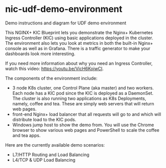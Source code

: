 # nic-udf-demo-environment

Demo instructions and diagram for UDF demo environment

This NGINX+ KIC Blueprint lets you demonstrate the Nginx+ Kubernetes Ingress Controller (KIC) using basic applications deployed in the cluster.  The environment also lets you look at metrics in both the built-in Nginx+ console as well as in Grafana.  There is a traffic generator to make your dashboards look more interesting.

If you need more information about why you need an Ingress Controller, watch this video:  https://youtu.be/VicH6KojwCI.

The components of the environment include:

- 3 node K8s cluster, one Control Plane (aka master) and two workers.  Each node has a KIC pod since the KIC is deployed as a DaemonSet.  The cluster is also running two applications as K8s Deployments, namely, coffee and tea.  These are simply web servers that will return web pages.
- front-end Nginx+ load balancer that all requests will go to and which will distribute load to the KIC pods.
- Windows jump host to show the demo from.  You will use the Chrome browser to show various web pages and PowerShell to scale the coffee and tea apps.

Here are the currently available demo scenarios:
- L7/HTTP Routing and Load Balancing
- L4/TCP & UDP Load Balancing



